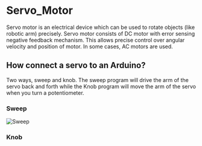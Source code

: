 # Servo_Motor
Servo motor is an electrical device which can be used to rotate objects (like robotic arm) precisely.
Servo motor consists of DC motor with error sensing negative feedback mechanism. This allows precise control over angular velocity and position of motor. In some cases, AC motors are used.
## How connect a servo to an Arduino?
Two ways, sweep and knob.
The sweep program will drive the arm of the servo back and forth while the Knob program will move the arm of the servo when you turn a potentiometer.
### Sweep
![Sweep](https://github.com/Razanalshaeri/Servo_Motor/assets/135154136/3f95624e-1a80-4c75-b01c-64bf650a4ded)
### Knob

